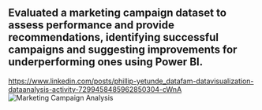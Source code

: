 ## Evaluated a marketing campaign dataset to assess performance and provide recommendations, identifying successful campaigns and suggesting improvements for underperforming ones using Power BI.
https://www.linkedin.com/posts/phillip-yetunde_datafam-datavisualization-dataanalysis-activity-7299458485962850304-cWnA
![Marketing Campaign Analysis](IMG_2164)
